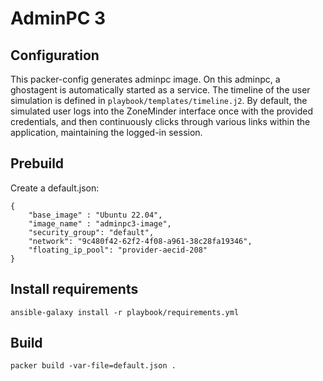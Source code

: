 # AdminPC 3

## Configuration

This packer-config generates adminpc image. 
On this adminpc, a ghostagent is automatically started as a service.
The timeline of the user simulation is defined in `playbook/templates/timeline.j2`.
By default, the simulated user logs into the ZoneMinder interface once with the provided credentials, 
and then continuously clicks through various links within the application, maintaining the logged-in session.

## Prebuild

Create a default.json:

```
{
    "base_image" : "Ubuntu 22.04",
    "image_name" : "adminpc3-image",
    "security_group": "default",
    "network": "9c480f42-62f2-4f08-a961-38c28fa19346",
    "floating_ip_pool": "provider-aecid-208"
}
```

## Install requirements

```
ansible-galaxy install -r playbook/requirements.yml
```

## Build

```
packer build -var-file=default.json .
```
